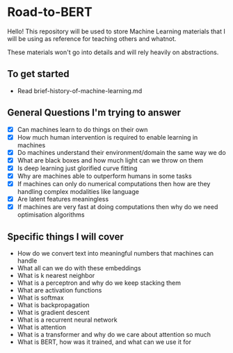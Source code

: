 # Road-to-BERT

Hello! This repository will be used to store Machine Learning materials that I will be using as reference for teaching others and whatnot.

These materials won't go into details and will rely heavily on abstractions.

## To get started

* Read brief-history-of-machine-learning.md

## General Questions I'm trying to answer

- [x] Can machines learn to do things on their own
- [x] How much human intervention is required to enable learning in machines
- [x] Do machines understand their environment/domain the same way we do
- [x] What are black boxes and how much light can we throw on them
- [x] Is deep learning just glorified curve fitting
- [x] Why are machines able to outperform humans in some tasks
- [x] If machines can only do numerical computations then how are they handling complex modalities like language
- [x] Are latent features meaningless
- [x] If machines are very fast at doing computations then why do we need optimisation algorithms

## Specific things I will cover

* How do we convert text into meaningful numbers that machines can handle
* What all can we do with these embeddings
* What is k nearest neighbor
* What is a perceptron and why do we keep stacking them
* What are activation functions
* What is softmax
* What is backpropagation
* What is gradient descent
* What is a recurrent neural network
* What is attention
* What is a transformer and why do we care about attention so much
* What is BERT, how was it trained, and what can we use it for
